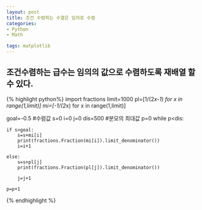 ```yaml
---
layout: post
title: 조건 수렴하는 수열은 임의로 수렴
categories:
- Python
- Math

tags: matplotlib
---
```

## 조건수렴하는 급수는 임의의 값으로 수렴하도록 재배열 할 수 있다.

{% highlight python%}
import fractions
limit=1000
pl=[1/(2*x-1) for x in range(1,limit)]
mi=[-1/(2*x) for x in range(1,limit)]


goal=-0.5 #수렴값
s=0
i=0
j=0
dis=500 #분모의 최대값
p=0
while p<dis:

    if s>goal:
        s=s+mi[i]
        print(fractions.Fraction(mi[i]).limit_denominator())
        i=i+1

    else:
        s=s+pl[j]
        print(fractions.Fraction(pl[j]).limit_denominator())

        j=j+1

    p=p+1

  {% endhighlight %}

